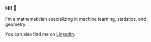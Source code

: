 ### Hi! 👋
 
I'm a mathematician specializing in machine learning, statistics, and geometry.

You can also find me on [LinkedIn](https://linkedin.com/in/lanej5).
